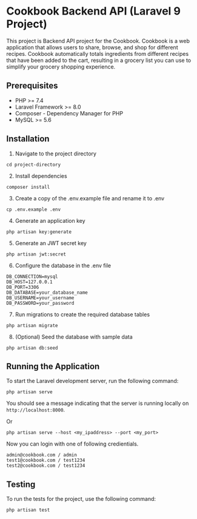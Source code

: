 # Cookbook Backend API (Laravel 9 Project)

This project is Backend API project for the Cookbook.
Cookbook is a web application that allows users to share, browse, and shop for different recipes. Cookbook automatically totals ingredients from different recipes that have been added to the cart, resulting in a grocery list you can use to simplify your grocery shopping experience.

## Prerequisites

- PHP >= 7.4
- Laravel Framework >= 8.0
- Composer - Dependency Manager for PHP
- MySQL >= 5.6

## Installation

1. Navigate to the project directory

```
cd project-directory
```

2. Install dependencies

```
composer install
```

3. Create a copy of the .env.example file and rename it to .env

```
cp .env.example .env
```

4. Generate an application key

```
php artisan key:generate
```

5. Generate an JWT secret key

```
php artisan jwt:secret 

```

6. Configure the database in the .env file

```
DB_CONNECTION=mysql
DB_HOST=127.0.0.1
DB_PORT=3306
DB_DATABASE=your_database_name
DB_USERNAME=your_username
DB_PASSWORD=your_password
```

7. Run migrations to create the required database tables

```
php artisan migrate
```

8. (Optional) Seed the database with sample data

```
php artisan db:seed
```

## Running the Application

To start the Laravel development server, run the following command:

```
php artisan serve
```

You should see a message indicating that the server is running locally on `http://localhost:8000`.

Or
```
php artisan serve --host <my_ipaddress> --port <my_port>
```

Now you can login with one of following credientials.

    admin@cookbook.com / admin
    test1@cookbook.com / test1234
    test2@cookbook.com / test1234

## Testing

To run the tests for the project, use the following command:

```
php artisan test
```

